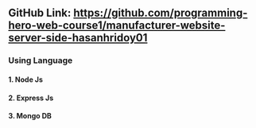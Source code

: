 ## GitHub Link: https://github.com/programming-hero-web-course1/manufacturer-website-server-side-hasanhridoy01

### Using Language
#### 1. Node Js
#### 2. Express Js
#### 3. Mongo DB